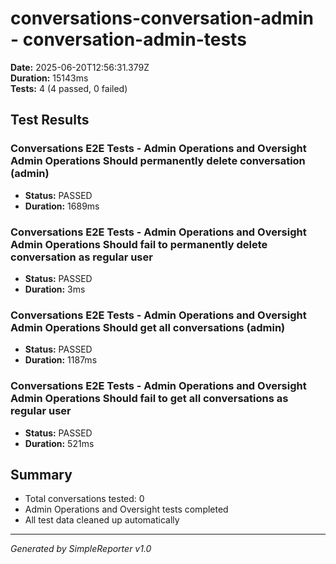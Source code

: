 # conversations-conversation-admin - conversation-admin-tests

**Date:** 2025-06-20T12:56:31.379Z  
**Duration:** 15143ms  
**Tests:** 4 (4 passed, 0 failed)

## Test Results


### Conversations E2E Tests - Admin Operations and Oversight Admin Operations Should permanently delete conversation (admin)
- **Status:** PASSED
- **Duration:** 1689ms



### Conversations E2E Tests - Admin Operations and Oversight Admin Operations Should fail to permanently delete conversation as regular user
- **Status:** PASSED
- **Duration:** 3ms



### Conversations E2E Tests - Admin Operations and Oversight Admin Operations Should get all conversations (admin)
- **Status:** PASSED
- **Duration:** 1187ms



### Conversations E2E Tests - Admin Operations and Oversight Admin Operations Should fail to get all conversations as regular user
- **Status:** PASSED
- **Duration:** 521ms



## Summary

- Total conversations tested: 0
- Admin Operations and Oversight tests completed
- All test data cleaned up automatically

---
*Generated by SimpleReporter v1.0*

